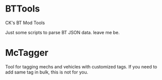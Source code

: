 # BTTools
CK's BT Mod Tools

Just some scripts to parse BT JSON data. leave me be. 

# McTagger
Tool for tagging mechs and vehicles with customized tags. If you need to add same tag in bulk, this is not for you.
